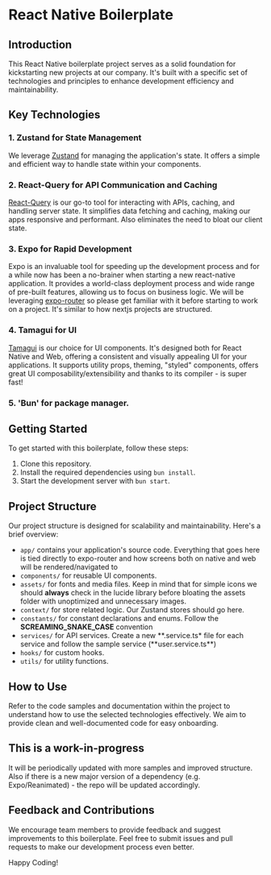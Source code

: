 # React Native Boilerplate

## Introduction

This React Native boilerplate project serves as a solid foundation for kickstarting new projects at our company. It's built with a specific set of technologies and principles to enhance development efficiency and maintainability.

## Key Technologies

### 1. Zustand for State Management

We leverage [Zustand](https://github.com/pmndrs/zustand) for managing the application's state. It offers a simple and efficient way to handle state within your components.

### 2. React-Query for API Communication and Caching

[React-Query](https://tanstack.com/query/v3/docs/react/overview) is our go-to tool for interacting with APIs, caching, and handling server state. It simplifies data fetching and caching, making our apps responsive and performant. Also eliminates the need to bloat our client state.

### 3. Expo for Rapid Development

Expo is an invaluable tool for speeding up the development process and for a while now has been a no-brainer when starting a new react-native application. It provides a world-class deployment process and wide range of pre-built features, allowing us to focus on business logic. We will be leveraging [expo-router](https://docs.expo.dev/routing/introduction/) so please get familiar with it before starting to work on a project. It's similar to how nextjs projects are structured.

### 4. Tamagui for UI

[Tamagui](https://tamagui.dev/) is our choice for UI components. It's designed both for React Native and Web, offering a consistent and visually appealing UI for your applications. It supports utility props, theming, "styled" components, offers great UI composability/extensibility and thanks to its compiler - is super fast!

### 5. 'Bun' for package manager.

## Getting Started

To get started with this boilerplate, follow these steps:

1.  Clone this repository.
2.  Install the required dependencies using `bun install`.
3.  Start the development server with `bun start`.

## Project Structure

Our project structure is designed for scalability and maintainability. Here's a brief overview:

- `app/` contains your application's source code. Everything that goes here is tied directly to expo-router and how screens both on native and web will be rendered/navigated to
- `components/` for reusable UI components.
- `assets/` for fonts and media files. Keep in mind that for simple icons we should **always** check in the lucide library before bloating the assets folder with unoptimized and unnecessary images.
- `context/` for store related logic. Our Zustand stores should go here.
- `constants/` for constant declarations and enums. Follow the **SCREAMING_SNAKE_CASE** convention
- `services/` for API services. Create a new **.service.ts\* file for each service and follow the sample service (**user.service.ts\*\*)
- `hooks/` for custom hooks.
- `utils/` for utility functions.

## How to Use

Refer to the code samples and documentation within the project to understand how to use the selected technologies effectively. We aim to provide clean and well-documented code for easy onboarding.

## This is a work-in-progress

It will be periodically updated with more samples and improved structure. Also if there is a new major version of a dependency (e.g. Expo/Reanimated) - the repo will be updated accordingly.

## Feedback and Contributions

We encourage team members to provide feedback and suggest improvements to this boilerplate. Feel free to submit issues and pull requests to make our development process even better.

Happy Coding!
